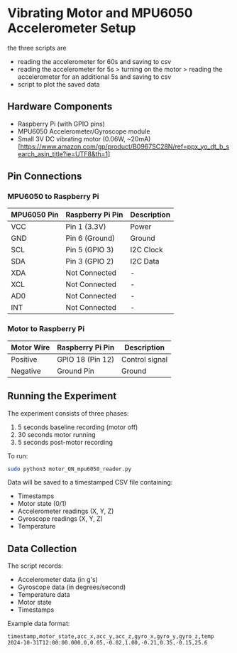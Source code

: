 # Vibrating Motor and MPU6050 Accelerometer Setup

the three scripts are 
 - reading the accelerometer for 60s and saving to csv
 - reading the accelerometer for 5s > turning on the motor > reading the accelerometer for an additional 5s and saving to csv
 - script to plot the saved data 

## Hardware Components
- Raspberry Pi (with GPIO pins)
- MPU6050 Accelerometer/Gyroscope module
- Small 3V DC vibrating motor (0.06W, ~20mA) [https://www.amazon.com/gp/product/B0967SC28N/ref=ppx_yo_dt_b_search_asin_title?ie=UTF8&th=1]

## Pin Connections

### MPU6050 to Raspberry Pi
| MPU6050 Pin | Raspberry Pi Pin | Description |
|-------------|-----------------|-------------|
| VCC         | Pin 1 (3.3V)    | Power       |
| GND         | Pin 6 (Ground)  | Ground      |
| SCL         | Pin 5 (GPIO 3)  | I2C Clock   |
| SDA         | Pin 3 (GPIO 2)  | I2C Data    |
| XDA         | Not Connected   | -           |
| XCL         | Not Connected   | -           |
| AD0         | Not Connected   | -           |
| INT         | Not Connected   | -           |

### Motor to Raspberry Pi
| Motor Wire  | Raspberry Pi Pin | Description |
|-------------|-----------------|-------------|
| Positive    | GPIO 18 (Pin 12)| Control signal |
| Negative    | Ground Pin      | Ground      |


## Running the Experiment

The experiment consists of three phases:
1. 5 seconds baseline recording (motor off)
2. 30 seconds motor running
3. 5 seconds post-motor recording

To run:
```bash
sudo python3 motor_ON_mpu6050_reader.py
```

Data will be saved to a timestamped CSV file containing:
- Timestamps
- Motor state (0/1)
- Accelerometer readings (X, Y, Z)
- Gyroscope readings (X, Y, Z)
- Temperature

## Data Collection
The script records:
- Accelerometer data (in g's)
- Gyroscope data (in degrees/second)
- Temperature data
- Motor state
- Timestamps

Example data format:
```csv
timestamp,motor_state,acc_x,acc_y,acc_z,gyro_x,gyro_y,gyro_z,temp
2024-10-31T12:00:00.000,0,0.05,-0.02,1.00,-0.21,0.35,-0.15,25.6
```
